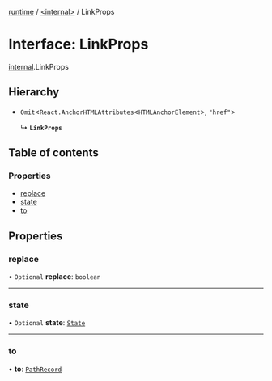 [runtime](../overview.md) / [<internal\>](../modules/internal_.md) / LinkProps

# Interface: LinkProps

[internal](../modules/internal_.md).LinkProps

## Hierarchy

- `Omit`<`React.AnchorHTMLAttributes`<`HTMLAnchorElement`\>, ``"href"``\>

  ↳ **`LinkProps`**

## Table of contents

### Properties

- [replace](internal_.LinkProps.md#replace)
- [state](internal_.LinkProps.md#state)
- [to](internal_.LinkProps.md#to)

## Properties

### replace

• `Optional` **replace**: `boolean`

___

### state

• `Optional` **state**: [`State`](../modules/internal_.__Users_user_project_shuvi_packages_router_lib_index_.md#state)

___

### to

• **to**: [`PathRecord`](../modules/internal_.__Users_user_project_shuvi_packages_router_lib_index_.md#pathrecord)
